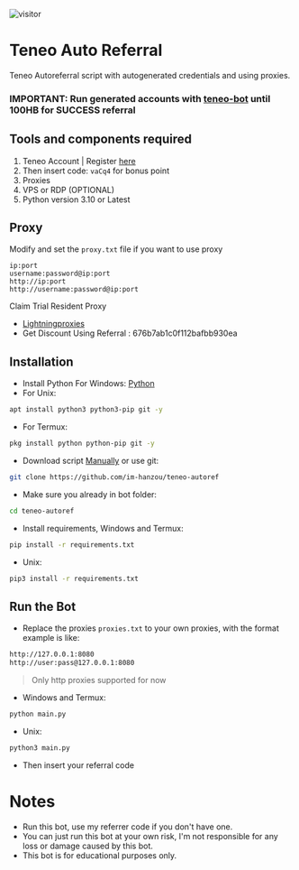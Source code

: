 ![visitor](https://count.getloli.com/@TeneoReff?name=Teneo+Reff&theme=rule34&padding=7&offset=0&align=top&scale=1&pixelated=1&darkmode=auto&prefix=0)

# Teneo Auto Referral

Teneo Autoreferral script with autogenerated credentials and using proxies.
### IMPORTANT: Run generated accounts with [teneo-bot](https://github.com/Punten10/Teneo-BOT) until 100HB for SUCCESS referral
## Tools and components required
1. Teneo Account | Register [here](https://dashboard.teneo.pro/auth/signup)
2. Then insert code: ``vaCq4`` for bonus point
3. Proxies
4. VPS or RDP (OPTIONAL)
5. Python version 3.10 or Latest

## Proxy
 Modify and set the `proxy.txt` file if you want to use proxy
```
ip:port
username:password@ip:port
http://ip:port
http://username:password@ip:port
```
Claim Trial Resident Proxy
- [Lightningproxies](https://lightningproxies.net/register?referral=676b7ab1c0f112bafbb930ea)
- Get Discount Using Referral : 676b7ab1c0f112bafbb930ea

## Installation
- Install Python For Windows: [Python](https://www.python.org/ftp/python/3.13.0/python-3.13.0-amd64.exe)
- For Unix:
```bash
apt install python3 python3-pip git -y
```
- For Termux:
```bash
pkg install python python-pip git -y
```
- Download script [Manually](https://github.com/im-hanzou/teneo-autoref/archive/refs/heads/main.zip) or use git:
```bash
git clone https://github.com/im-hanzou/teneo-autoref
```
- Make sure you already in bot folder:
```bash
cd teneo-autoref
```
- Install requirements, Windows and Termux:
```bash
pip install -r requirements.txt
```
- Unix:
```bash
pip3 install -r requirements.txt
```
## Run the Bot
- Replace the proxies ```proxies.txt``` to your own proxies, with the format example is like:
```bash
http://127.0.0.1:8080
http://user:pass@127.0.0.1:8080
```
>Only http proxies supported for now
- Windows and Termux:
```bash
python main.py
```
- Unix:
```bash
python3 main.py
```
- Then insert your referral code
# Notes
- Run this bot, use my referrer code if you don't have one.
- You can just run this bot at your own risk, I'm not responsible for any loss or damage caused by this bot.
- This bot is for educational purposes only.

